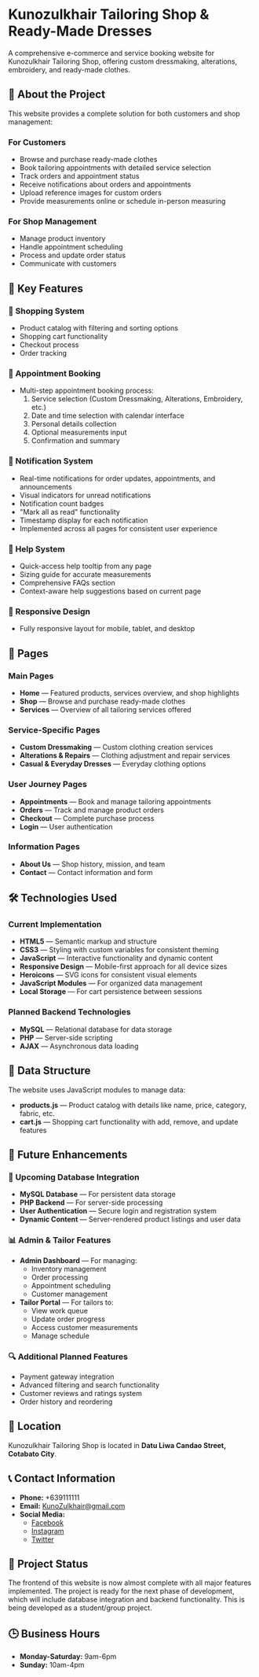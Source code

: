 
# Kunozulkhair Tailoring Shop & Ready-Made Dresses

A comprehensive e-commerce and service booking website for Kunozulkhair Tailoring Shop, offering custom dressmaking, alterations, embroidery, and ready-made clothes.

## 📌 About the Project

This website provides a complete solution for both customers and shop management:

### For Customers
- Browse and purchase ready-made clothes
- Book tailoring appointments with detailed service selection
- Track orders and appointment status
- Receive notifications about orders and appointments
- Upload reference images for custom orders
- Provide measurements online or schedule in-person measuring

### For Shop Management
- Manage product inventory
- Handle appointment scheduling
- Process and update order status
- Communicate with customers

## 🌟 Key Features

### 🛒 Shopping System
- Product catalog with filtering and sorting options
- Shopping cart functionality
- Checkout process
- Order tracking

### 📅 Appointment Booking
- Multi-step appointment booking process:
  1. Service selection (Custom Dressmaking, Alterations, Embroidery, etc.)
  2. Date and time selection with calendar interface
  3. Personal details collection
  4. Optional measurements input
  5. Confirmation and summary

### 🔔 Notification System
- Real-time notifications for order updates, appointments, and announcements
- Visual indicators for unread notifications
- Notification count badges
- "Mark all as read" functionality
- Timestamp display for each notification
- Implemented across all pages for consistent user experience

### 💬 Help System
- Quick-access help tooltip from any page
- Sizing guide for accurate measurements
- Comprehensive FAQs section
- Context-aware help suggestions based on current page

### 📱 Responsive Design
- Fully responsive layout for mobile, tablet, and desktop

## 📂 Pages

### Main Pages
- **Home** — Featured products, services overview, and shop highlights
- **Shop** — Browse and purchase ready-made clothes
- **Services** — Overview of all tailoring services offered

### Service-Specific Pages
- **Custom Dressmaking** — Custom clothing creation services
- **Alterations & Repairs** — Clothing adjustment and repair services
- **Casual & Everyday Dresses** — Everyday clothing options

### User Journey Pages
- **Appointments** — Book and manage tailoring appointments
- **Orders** — Track and manage product orders
- **Checkout** — Complete purchase process
- **Login** — User authentication

### Information Pages
- **About Us** — Shop history, mission, and team
- **Contact** — Contact information and form

## 🛠️ Technologies Used

### Current Implementation
- **HTML5** — Semantic markup and structure
- **CSS3** — Styling with custom variables for consistent theming
- **JavaScript** — Interactive functionality and dynamic content
- **Responsive Design** — Mobile-first approach for all device sizes
- **Heroicons** — SVG icons for consistent visual elements
- **JavaScript Modules** — For organized data management
- **Local Storage** — For cart persistence between sessions

### Planned Backend Technologies
- **MySQL** — Relational database for data storage
- **PHP** — Server-side scripting
- **AJAX** — Asynchronous data loading

## 🔄 Data Structure

The website uses JavaScript modules to manage data:
- **products.js** — Product catalog with details like name, price, category, fabric, etc.
- **cart.js** — Shopping cart functionality with add, remove, and update features

## 🚀 Future Enhancements

### 🔄 Upcoming Database Integration
- **MySQL Database** — For persistent data storage
- **PHP Backend** — For server-side processing
- **User Authentication** — Secure login and registration system
- **Dynamic Content** — Server-rendered product listings and user data

### 📊 Admin & Tailor Features
- **Admin Dashboard** — For managing:
  - Inventory management
  - Order processing
  - Appointment scheduling
  - Customer management
- **Tailor Portal** — For tailors to:
  - View work queue
  - Update order progress
  - Access customer measurements
  - Manage schedule

### 🔍 Additional Planned Features
- Payment gateway integration
- Advanced filtering and search functionality
- Customer reviews and ratings system
- Order history and reordering

## 📍 Location
Kunozulkhair Tailoring Shop is located in **Datu Liwa Candao Street, Cotabato City**.

## 📞 Contact Information
- **Phone:** +639111111
- **Email:** KunoZulkhair@gmail.com
- **Social Media:**
  - [Facebook](https://www.facebook.com/profile.php?id=61575972894049)
  - [Instagram](https://www.instagram.com/tailorshopdresses)
  - [Twitter](https://x.com/Shopdress12)

## 📑 Project Status
The frontend of this website is now almost complete with all major features implemented. The project is ready for the next phase of development, which will include database integration and backend functionality. This is being developed as a student/group project.

## 🕒 Business Hours
- **Monday-Saturday:** 9am-6pm
- **Sunday:** 10am-4pm
